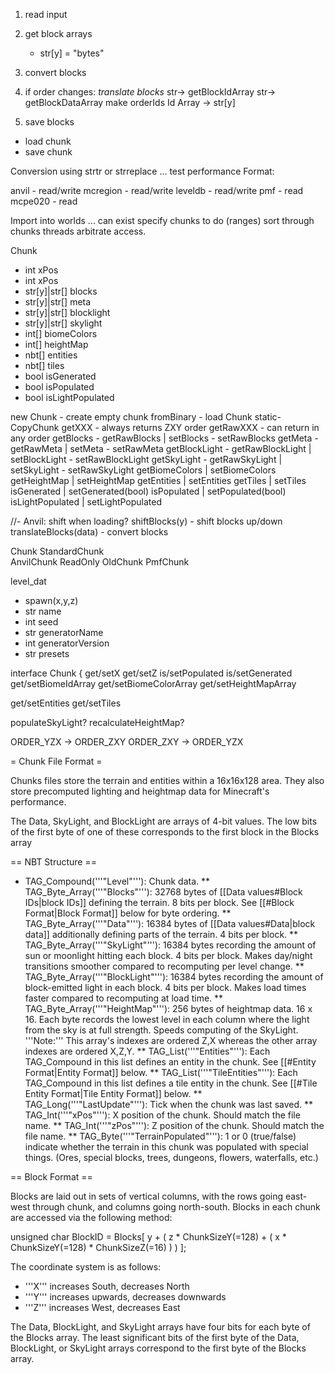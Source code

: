 
1. read input
2. get block arrays
   - str[y] = "bytes"
3. convert blocks
4. if order changes: *translate blocks*
    str-> getBlockIdArray
    str-> getBlockDataArray
    make orderIds
    Id Array -> str[y]

5. save blocks

- load chunk
- save chunk



Conversion using strtr or strreplace ... test performance
Format:

anvil - read/write
mcregion - read/write
leveldb - read/write
pmf - read
mcpe020 - read

Import into worlds ... can exist
specify chunks to do (ranges)
sort through chunks
threads arbitrate access.

Chunk
  - int xPos
  - int xPos
  - str[y]|str[] blocks
  - str[y]|str[] meta
  - str[y]|str[] blocklight
  - str[y]|str[] skylight
  - int[] biomeColors
  - int[] heightMap
  - nbt[] entities
  - nbt[] tiles
  - bool isGenerated
  - bool isPopulated
  - bool isLightPopulated

new Chunk - create empty chunk
fromBinary - load Chunk
static-CopyChunk
getXXX - always returns ZXY order
getRawXXX - can return in any order
getBlocks - getRawBlocks | setBlocks - setRawBlocks
getMeta - getRawMeta | setMeta - setRawMeta
getBlockLight - getRawBlockLight | setBlockLight - setRawBlockLight
getSkyLight - getRawSkyLight | setSkyLight - setRawSkyLight
getBiomeColors | setBiomeColors
getHeightMap | setHeightMap
getEntities |  setEntities
getTiles | setTiles
isGenerated | setGenerated(bool)
isPopulated | setPopulated(bool)
isLightPopulated | setLightPopulated

//- Anvil: shift when loading?
shiftBlocks(y) - shift blocks up/down
translateBlocks(data) - convert blocks

Chunk
  StandardChunk  
    AnvilChunk
  ReadOnly
    OldChunk
    PmfChunk


level_dat
- spawn(x,y,z)
- str name
- int seed
- str generatorName
- int generatorVersion
- str presets





interface Chunk {
  get/setX
  get/setZ
  is/setPopulated
  is/setGenerated
  get/setBiomeIdArray
  get/setBiomeColorArray
  get/setHeightMapArray


  get/setEntities
  get/setTiles






  populateSkyLight?
  recalculateHeightMap?




ORDER_YZX -> ORDER_ZXY
ORDER_ZXY -> ORDER_YZX


= Chunk File Format =

Chunks files store the terrain and entities within a 16x16x128 area. They also store precomputed lighting and heightmap data for Minecraft's performance.

The Data, SkyLight, and BlockLight are arrays of 4-bit values.  The low bits of the first byte of one of these corresponds to the first block in the Blocks array

== NBT Structure ==

* TAG_Compound('''"Level"'''): Chunk data.
** TAG_Byte_Array('''"Blocks"'''): 32768 bytes of [[Data values#Block IDs|block IDs]] defining the terrain. 8 bits per block. See [[#Block Format|Block Format]] below for byte ordering.
** TAG_Byte_Array('''"Data"'''): 16384 bytes of [[Data values#Data|block data]] additionally defining parts of the terrain. 4 bits per block.
** TAG_Byte_Array('''"SkyLight"'''): 16384 bytes recording the amount of sun or moonlight hitting each block. 4 bits per block. Makes day/night transitions smoother compared to recomputing per level change.
** TAG_Byte_Array('''"BlockLight"'''): 16384 bytes recording the amount of block-emitted light in each block. 4 bits per block. Makes load times faster compared to recomputing at load time.
** TAG_Byte_Array('''"HeightMap"'''): 256 bytes of heightmap data. 16 x 16. Each byte records the lowest level in each column where the light from the sky is at full strength. Speeds computing of the SkyLight. '''Note:''' This array's indexes are ordered Z,X whereas the other array indexes are ordered X,Z,Y.
** TAG_List('''"Entities"'''): Each TAG_Compound in this list defines an entity in the chunk. See [[#Entity Format|Entity Format]] below.
** TAG_List('''"TileEntities"'''): Each TAG_Compound in this list defines a tile entity in the chunk. See [[#Tile Entity Format|Tile Entity Format]] below.
** TAG_Long('''"LastUpdate"'''): Tick when the chunk was last saved.
** TAG_Int('''"xPos"'''): X position of the chunk. Should match the file name.
** TAG_Int('''"zPos"'''): Z position of the chunk. Should match the file name.
** TAG_Byte('''"TerrainPopulated"'''): 1 or 0 (true/false) indicate whether the terrain in this chunk was populated with special things. (Ores, special blocks, trees, dungeons, flowers, waterfalls, etc.)

== Block Format ==

Blocks are laid out in sets of vertical columns, with the rows going east-west through chunk, and columns going north-south. Blocks in each chunk are accessed via the following method:

unsigned char BlockID = Blocks[ y + ( z * ChunkSizeY(=128) + ( x * ChunkSizeY(=128) * ChunkSizeZ(=16) ) ) ];

The coordinate system is as follows:
* '''X''' increases South, decreases North
* '''Y''' increases upwards, decreases downwards
* '''Z''' increases West, decreases East

The Data, BlockLight, and SkyLight arrays have four bits for each byte of the Blocks array.  The least significant bits of the first byte of the Data, BlockLight, or SkyLight arrays correspond to the first byte of the Blocks array.
